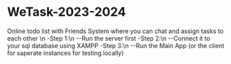 # WeTask-2023-2024
Online todo list with Friends System where you can chat and assign tasks to each other \n
-Step 1:\n
--Run the server first 
-Step 2:\n
--Connect it to your sql database using XAMPP
-Step 3:\n
--Run the Main App (or the client for saperate instances for testing locally)

